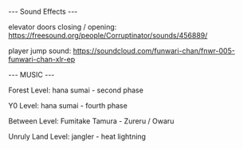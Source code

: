--- Sound Effects ---

elevator doors closing / opening: https://freesound.org/people/Corruptinator/sounds/456889/

player jump sound: https://soundcloud.com/funwari-chan/fnwr-005-funwari-chan-xlr-ep

--- MUSIC ---

Forest Level:       hana sumai - second phase

Y0 Level:           hana sumai - fourth phase

Between Level:      Fumitake Tamura - Zureru / Owaru

Unruly Land Level:  jangler - heat lightning

